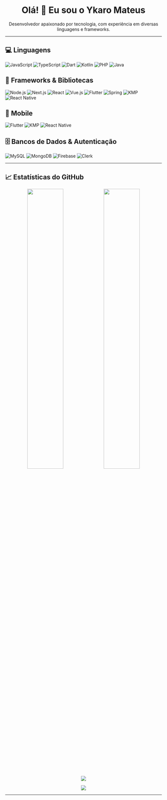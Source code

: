 <!-- Perfil README.md -->

<h1 align="center">Olá! 👋 Eu sou o Ykaro Mateus</h1>
<p align="center">Desenvolvedor apaixonado por tecnologia, com experiência em diversas linguagens e frameworks.</p>

---

## 💻 Linguagens

![JavaScript](https://img.shields.io/badge/-JavaScript-F7DF1E?logo=javascript&logoColor=black&style=flat)
![TypeScript](https://img.shields.io/badge/-TypeScript-3178C6?logo=typescript&logoColor=white&style=flat)
![Dart](https://img.shields.io/badge/-Dart-0175C2?logo=dart&logoColor=white&style=flat)
![Kotlin](https://img.shields.io/badge/-Kotlin-7F52FF?logo=kotlin&logoColor=white&style=flat)
![PHP](https://img.shields.io/badge/-PHP-777BB4?logo=php&logoColor=white&style=flat)
![Java](https://img.shields.io/badge/Java-ED8B00?&style=flat&logo=openjdk&logoColor=white)

## 🧩 Frameworks & Bibliotecas

![Node.js](https://img.shields.io/badge/-Node.js-339933?logo=node.js&logoColor=white&style=flat)
![Next.js](https://img.shields.io/badge/-Next.js-000000?logo=next.js&logoColor=white&style=flat)
![React](https://img.shields.io/badge/-React-61DAFB?logo=react&logoColor=black&style=flat)
![Vue.js](https://img.shields.io/badge/-Vue.js-4FC08D?logo=vue.js&logoColor=white&style=flat)
![Flutter](https://img.shields.io/badge/-Flutter-02569B?logo=flutter&logoColor=white&style=flat)
![Spring](https://img.shields.io/badge/-Spring-6DB33F?logo=spring&logoColor=white&style=flat)
![KMP](https://img.shields.io/badge/-KMP-7F52FF?logo=kotlin&logoColor=white&style=flat)
![React Native](https://img.shields.io/badge/-React%20Native-61DAFB?logo=react&logoColor=black&style=flat)

## 📱 Mobile

![Flutter](https://img.shields.io/badge/-Flutter-02569B?logo=flutter&logoColor=white&style=flat)
![KMP](https://img.shields.io/badge/-KMP-7F52FF?logo=kotlin&logoColor=white&style=flat)
![React Native](https://img.shields.io/badge/-React%20Native-61DAFB?logo=react&logoColor=black&style=flat)

## 🗄️ Bancos de Dados & Autenticação

![MySQL](https://img.shields.io/badge/-MySQL-4479A1?logo=mysql&logoColor=white&style=flat)
![MongoDB](https://img.shields.io/badge/-MongoDB-47A248?logo=mongodb&logoColor=white&style=flat)
![Firebase](https://img.shields.io/badge/-Firebase-FFCA28?logo=firebase&logoColor=black&style=flat)
![Clerk](https://img.shields.io/badge/-Clerk-3B82F6?logo=clerk&logoColor=white&style=flat)

---

## 📈 Estatísticas do GitHub

<p align="center">
  <img width="48%" src="https://github-readme-stats.vercel.app/api?username=YkaroMateus&show_icons=true&theme=radical" />
  <img width="48%" src="https://github-readme-stats.vercel.app/api/top-langs/?username=YkaroMateus&layout=compact&theme=radical" />
</p>

<p align="center">
  <img src="https://github-readme-streak-stats.herokuapp.com/?user=YkaroMateus&theme=radical" />
</p>

<p align="center">
  <img src="https://github-readme-activity-graph.vercel.app/graph?username=YkaroMateus&theme=radical" />
</p>

---
